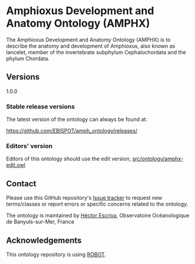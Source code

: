 <!--[![Build Status](https://travis-ci.org/obophenotype/amph.svg?branch=master)](https://travis-ci.org/obophenotype/amph)
[![DOI](https://zenodo.org/badge/13996/obophenotype/amph.svg)](https://zenodo.org/badge/latestdoi/13996/obophenotype/amph)-->

# Amphioxus Development and Anatomy Ontology (AMPHX)

The Amphioxus Development and Anatomy Ontology (AMPHX) is to describe the anatomy and development of Amphioxus, also known as lancelet, member of the invertebrate subphylum Cephalochordata and the phylum Chordata.

## Versions
1.0.0

### Stable release versions

The latest version of the ontology can always be found at:

https://github.com/EBISPOT/amph_ontology/releases/

### Editors' version

Editors of this ontology should use the edit version, [src/ontology/amphx-edit.owl](https://github.com/EBISPOT/amphx_ontology/blob/master/src/ontology/amphx-edit.owl)

## Contact

Please use this GitHub repository's [Issue tracker](https://github.com/EBISPOT/amphx_ontology/issues) to request new terms/classes or report errors or specific concerns related to the ontology.

The ontology is maintained by [Héctor Escriva](http://biom.obs-banyuls.fr/en/index.html), Observatoire Océanologique de Banyuls-sur-Mer, France

## Acknowledgements

This ontology repository is using [ROBOT](https://github.com/ontodev/robot).
